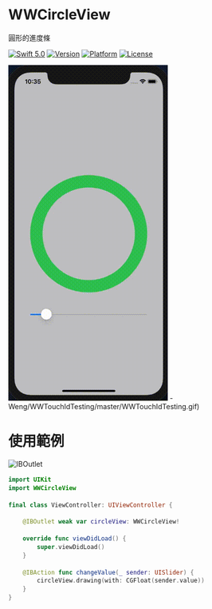 # WWCircleView
圓形的進度條

[![Swift 5.0](https://img.shields.io/badge/Swift-5.0-orange.svg?style=flat)](https://developer.apple.com/swift/) [![Version](https://img.shields.io/cocoapods/v/WWCircleView.svg?style=flat)](http://cocoapods.org/pods/WWCircleView) [![Platform](https://img.shields.io/cocoapods/p/WWCircleView.svg?style=flat)](http://cocoapods.org/pods/WWCircleView) [![License](https://img.shields.io/cocoapods/l/WWCircleView.svg?style=flat)](http://cocoapods.org/pods/WWCircleView)

![WWCircleView - 圓形的進度條](https://raw.githubusercontent.com/William-Weng/WWCircleView/master/WWCircleView.gif)
-Weng/WWTouchIdTesting/master/WWTouchIdTesting.gif)


# 使用範例
![IBOutlet](https://raw.githubusercontent.com/William-Weng/WWCircleView/master/WWCircleView.png)

```swift
import UIKit
import WWCircleView

final class ViewController: UIViewController {

    @IBOutlet weak var circleView: WWCircleView!

    override func viewDidLoad() {
        super.viewDidLoad()
    }

    @IBAction func changeValue(_ sender: UISlider) {
        circleView.drawing(with: CGFloat(sender.value))
    }
}
```
